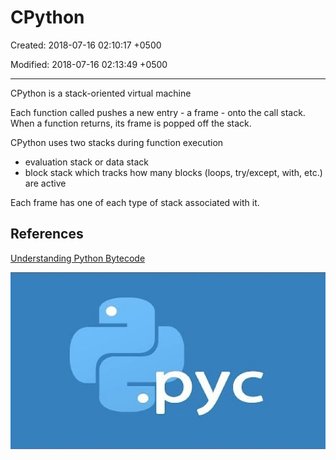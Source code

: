 # CPython

Created: 2018-07-16 02:10:17 +0500

Modified: 2018-07-16 02:13:49 +0500

---

CPython is a stack-oriented virtual machine

Each function called pushes a new entry - a frame - onto the call stack. When a function returns, its frame is popped off the stack.

CPython uses two stacks during function execution
-   evaluation stack or data stack
-   block stack which tracks how many blocks (loops, try/except, with, etc.) are active

Each frame has one of each type of stack associated with it.

## References

[Understanding Python Bytecode](https://www.youtube.com/watch?v=weBXlLF6an8)

![. pyc ](media/CPython-image1.jpg)

